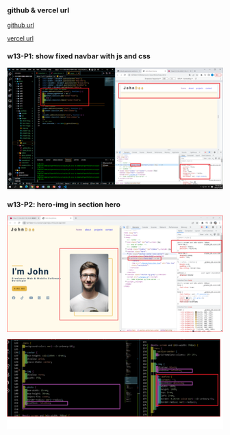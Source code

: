 ### github & vercel url

[github url](https://github.com/409411385/1111-web-demo-409411385)

[vercel url](https://1111-web-demo-409411385-tyqf.vercel.app/)

### w13-P1: show fixed navbar with js and css

![](w13-p1.png)

### w13-P2: hero-img in section hero

![](w13-p2-1.png)

![](w13-p2-2.png)